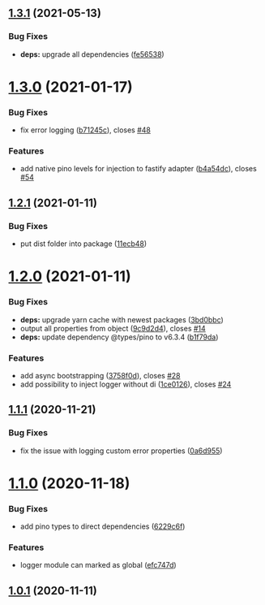 ## [1.3.1](https://github.com/seedium/nestjs-universal-logger/compare/1.3.0...1.3.1) (2021-05-13)


### Bug Fixes

* **deps:** upgrade all dependencies ([fe56538](https://github.com/seedium/nestjs-universal-logger/commit/fe56538f6131ab5ffc225cda9f0fde02767f21e0))

# [1.3.0](https://github.com/seedium/nestjs-universal-logger/compare/1.2.1...1.3.0) (2021-01-17)


### Bug Fixes

* fix error logging ([b71245c](https://github.com/seedium/nestjs-universal-logger/commit/b71245ccb512226f241d74b94c6c7e41f83840cc)), closes [#48](https://github.com/seedium/nestjs-universal-logger/issues/48)


### Features

* add native pino levels for injection to fastify adapter ([b4a54dc](https://github.com/seedium/nestjs-universal-logger/commit/b4a54dc2c27c5608a8e0402fbeec1531ac720322)), closes [#54](https://github.com/seedium/nestjs-universal-logger/issues/54)

## [1.2.1](https://github.com/seedium/nestjs-universal-logger/compare/1.2.0...1.2.1) (2021-01-11)


### Bug Fixes

* put dist folder into package ([11ecb48](https://github.com/seedium/nestjs-universal-logger/commit/11ecb4815947c61f9ad1d75b000dbd9af0020639))

# [1.2.0](https://github.com/seedium/nestjs-universal-logger/compare/1.1.1...1.2.0) (2021-01-11)


### Bug Fixes

* **deps:** upgrade yarn cache with newest packages ([3bd0bbc](https://github.com/seedium/nestjs-universal-logger/commit/3bd0bbc87ce34a605cfe8be1a40612fba3ecdf7e))
* output all properties from object ([9c9d2d4](https://github.com/seedium/nestjs-universal-logger/commit/9c9d2d4d2d621073010f53422f41e1ab46b1d603)), closes [#14](https://github.com/seedium/nestjs-universal-logger/issues/14)
* **deps:** update dependency @types/pino to v6.3.4 ([b1f79da](https://github.com/seedium/nestjs-universal-logger/commit/b1f79da3d42aa4a8b8df0272c2c3d101249cab90))


### Features

* add async bootstrapping ([3758f0d](https://github.com/seedium/nestjs-universal-logger/commit/3758f0d13cd362e9895422ffc163a1345601c738)), closes [#28](https://github.com/seedium/nestjs-universal-logger/issues/28)
* add possibility to inject logger without di ([1ce0126](https://github.com/seedium/nestjs-universal-logger/commit/1ce012638065ab4f0fdb9284607d967df157557c)), closes [#24](https://github.com/seedium/nestjs-universal-logger/issues/24)

## [1.1.1](https://github.com/seedium/nestjs-universal-logger/compare/1.1.0...1.1.1) (2020-11-21)


### Bug Fixes

* fix the issue with logging custom error properties ([0a6d955](https://github.com/seedium/nestjs-universal-logger/commit/0a6d955be7b4884b329675ff4abc0fd6f2bb3c13))



# [1.1.0](https://github.com/seedium/nestjs-universal-logger/compare/1.1.0...1.1.1) (2020-11-18)


### Bug Fixes

* add pino types to direct dependencies ([6229c6f](https://github.com/seedium/nestjs-universal-logger/commit/6229c6f7113dd273357441a7ed7121fcd2ee1081))


### Features

* logger module can marked as global ([efc747d](https://github.com/seedium/nestjs-universal-logger/commit/efc747dcaf69b57ed31866b80a9c9a8097528529))



## [1.0.1](https://github.com/seedium/nestjs-universal-logger/compare/1.1.0...1.1.1) (2020-11-11)


